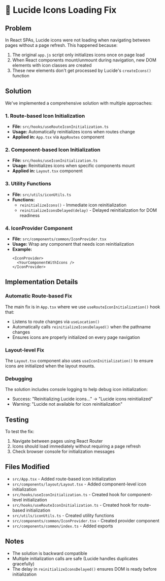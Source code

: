 # 🔧 Lucide Icons Loading Fix

## Problem
In React SPAs, Lucide icons were not loading when navigating between pages without a page refresh. This happened because:

1. The original `app.js` script only initializes icons once on page load
2. When React components mount/unmount during navigation, new DOM elements with icon classes are created
3. These new elements don't get processed by Lucide's `createIcons()` function

## Solution
We've implemented a comprehensive solution with multiple approaches:

### 1. Route-based Icon Initialization
- **File:** `src/hooks/useRouteIconInitialization.ts`
- **Usage:** Automatically reinitializes icons when routes change
- **Applied in:** `App.tsx` via `AppRoutes` component

### 2. Component-based Icon Initialization
- **File:** `src/hooks/useIconInitialization.ts`
- **Usage:** Reinitializes icons when specific components mount
- **Applied in:** `Layout.tsx` component

### 3. Utility Functions
- **File:** `src/utils/iconUtils.ts`
- **Functions:**
  - `reinitializeIcons()` - Immediate icon reinitialization
  - `reinitializeIconsDelayed(delay)` - Delayed reinitialization for DOM readiness

### 4. IconProvider Component
- **File:** `src/components/common/IconProvider.tsx`
- **Usage:** Wrap any component that needs icon reinitialization
- **Example:**
  ```tsx
  <IconProvider>
    <YourComponentWithIcons />
  </IconProvider>
  ```

## Implementation Details

### Automatic Route-based Fix
The main fix is in `App.tsx` where we use `useRouteIconInitialization()` hook that:
- Listens to route changes via `useLocation()`
- Automatically calls `reinitializeIconsDelayed()` when the pathname changes
- Ensures icons are properly initialized on every page navigation

### Layout-level Fix
The `Layout.tsx` component also uses `useIconInitialization()` to ensure icons are initialized when the layout mounts.

### Debugging
The solution includes console logging to help debug icon initialization:
- Success: "Reinitializing Lucide icons..." → "Lucide icons reinitialized"
- Warning: "Lucide not available for icon reinitialization"

## Testing
To test the fix:
1. Navigate between pages using React Router
2. Icons should load immediately without requiring a page refresh
3. Check browser console for initialization messages

## Files Modified
- `src/App.tsx` - Added route-based icon initialization
- `src/components/layout/Layout.tsx` - Added component-level icon initialization
- `src/hooks/useIconInitialization.ts` - Created hook for component-level initialization
- `src/hooks/useRouteIconInitialization.ts` - Created hook for route-based initialization
- `src/utils/iconUtils.ts` - Created utility functions
- `src/components/common/IconProvider.tsx` - Created provider component
- `src/components/common/index.ts` - Added exports

## Notes
- The solution is backward compatible
- Multiple initialization calls are safe (Lucide handles duplicates gracefully)
- The delay in `reinitializeIconsDelayed()` ensures DOM is ready before initialization


